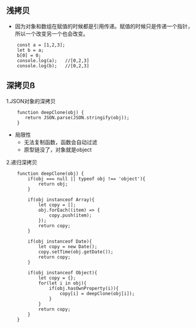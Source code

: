 ## 浅拷贝
* 因为对象和数组在赋值的时候都是引用传递。赋值的时候只是传递一个指针，所以一个改变另一个也会改变。
```ecmascript 6
    const a = [1,2,3];
    let b = a;
    b[0] = 0;
    console.log(a);   //[0,2,3]
    console.log(b);   //[0,2,3]
```

## 深拷贝ß
1.JSON对象的深拷贝
```ecmascript 6
    function deepClone(obj) {
       return JSON.parse(JSON.stringify(obj));
    }
```
* 局限性
    * 无法复制函数，函数会自动过滤
    * 原型链没了，对象就是object
  
2.递归深拷贝
```ecmascript 6
    function deepClone(obj) {
        if(obj === null || typeof obj !== 'object'){
            return obj;
        }
        
        if(obj instanceof Array){
            let copy = [];
            obj.forEach((item) => {
                copy.push(item);
            });
            return copy;
        }
        
        if(obj instanceof Date){
            let copy = new Date();
            copy.setTime(obj.getDate());
            return copy;
        }
        
        if(obj instanceof Object){
            let copy = {};
            for(let i in obj){
                if(obj.hasOwnProperty(i)){
                    copy[i] = deepClone(obj[i]);
                }
            }
            return copy;
        }
    }
```
